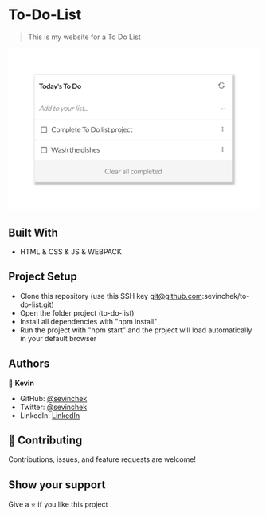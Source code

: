 # To-Do-List

> This is my website for a To Do List

![screenshot](./img/app-screenshot.png)

## Built With

- HTML & CSS & JS & WEBPACK

## Project Setup

- Clone this repository (use this SSH key git@github.com:sevinchek/to-do-list.git)
- Open the folder project (to-do-list)
- Install all dependencies with "npm install"
- Run the project with "npm start" and the project will load automatically in your default browser

## Authors

👤 **Kevin**

- GitHub: [@sevinchek](https://github.com/sevinchek)
- Twitter: [@sevinchek](https://twitter.com/sevinchek)
- LinkedIn: [LinkedIn](https://linkedin.com/in/sevinchek)

## 🤝 Contributing

Contributions, issues, and feature requests are welcome!

## Show your support

Give a ⭐️ if you like this project
